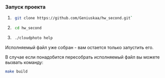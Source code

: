 ### Запуск проекта
1. ```bash 
    git clone https://github.com/Geniuskaa/hw_second.git`
   ```
2. ```bash 
    cd hw_second
   ```
3. ```bash 
    ./cloudphoto help
   ```

Исполняемый файл уже собран - вам остается только запустить его.

В случае если понадобится пересобрать исполняемый файл вы можете вызвать команду:  
```bash 
make build
```
